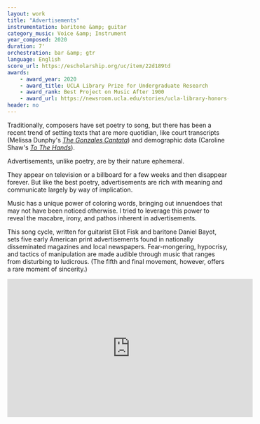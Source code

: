 ```yaml
---
layout: work
title: "Advertisements"
instrumentation: baritone &amp; guitar
category_music: Voice &amp; Instrument
year_composed: 2020
duration: 7'
orchestration: bar &amp; gtr
language: English
score_url: https://escholarship.org/uc/item/22d189td
awards:
    - award_year: 2020
    - award_title: UCLA Library Prize for Undergraduate Research
    - award_rank: Best Project on Music After 1900
    - award_url: https://newsroom.ucla.edu/stories/ucla-library-honors-stellar-undergraduate-researchers
header: no
---
```


Traditionally, composers have set poetry to song, but there has been a recent trend of setting texts that are more quotidian, like court transcripts (Melissa Dunphy's <a href="http://www.melissadunphy.com/composition.php?id=7" target="_blank"><i>The Gonzales Cantata</i></a>) and demographic data (Caroline Shaw's [_To The Hands_](https://carolineshaw.com/tothehands/)).

<p class="teaser">Advertisements, unlike poetry, are by their nature ephemeral.</p>

They appear on television or a billboard for a few weeks and then disappear forever. But like the best poetry, advertisements are rich with meaning and communicate largely by way of implication.

Music has a unique power of coloring words, bringing out innuendoes that may not have been noticed otherwise. I tried to leverage this power to reveal the macabre, irony, and pathos inherent in advertisements.

This song cycle, written for guitarist Eliot Fisk and baritone Daniel Bayot, sets five early American print advertisements found in nationally disseminated magazines and local newspapers. Fear-mongering, hypocrisy, and tactics of manipulation are made audible through music that ranges from disturbing to ludicrous. (The fifth and final movement, however, offers a rare moment of sincerity.)

<div class="center">
<iframe src="https://www.facebook.com/plugins/video.php?href=https%3A%2F%2Fwww.facebook.com%2Fuclalibrary%2Fvideos%2F866026133918646%2F&show_text=0&width=560" width="560" height="315" style="border:none;overflow:hidden" scrolling="no" frameborder="0" allowTransparency="true" allowFullScreen="true"></iframe>
</div>